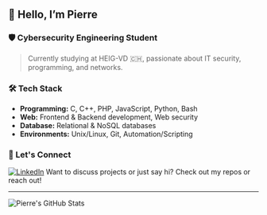 ## 👋 Hello, I’m Pierre

### 🛡️ Cybersecurity Engineering Student

> Currently studying at HEIG-VD 🇨🇭, passionate about IT security, programming, and networks.

### 🛠 Tech Stack

- **Programming:** C, C++, PHP, JavaScript, Python, Bash
- **Web:** Frontend & Backend development, Web security
- **Database:** Relational & NoSQL databases
- **Environments:** Unix/Linux, Git, Automation/Scripting

### 🌱 Let's Connect

[![LinkedIn](https://img.shields.io/badge/LinkedIn-blue?logo=linkedin&style=flat)](https://www.linkedin.com/in/pierrethiebaud/)
Want to discuss projects or just say hi? Check out my repos or reach out!

---

![Pierre's GitHub Stats](https://github-readme-stats.vercel.app/api?username=WTHIJ&show_icons=true&hide_title=true&hide_rank=true&count_private=true&hide=stars&theme=default)
